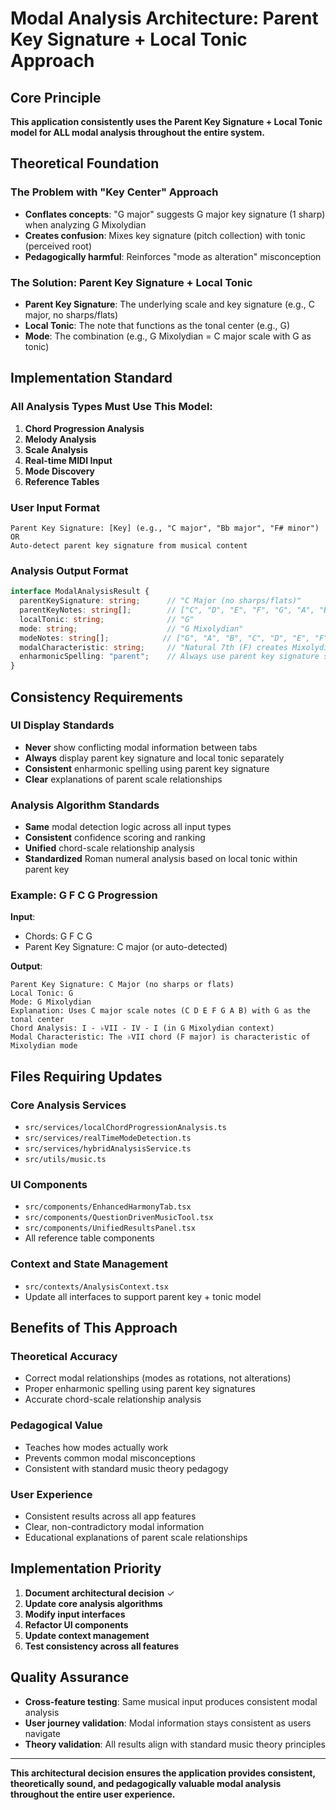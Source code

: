# Modal Analysis Architecture: Parent Key Signature + Local Tonic Approach

## Core Principle

**This application consistently uses the Parent Key Signature + Local Tonic model for ALL modal analysis throughout the entire system.**

## Theoretical Foundation

### The Problem with "Key Center" Approach
- **Conflates concepts**: "G major" suggests G major key signature (1 sharp) when analyzing G Mixolydian
- **Creates confusion**: Mixes key signature (pitch collection) with tonic (perceived root)
- **Pedagogically harmful**: Reinforces "mode as alteration" misconception

### The Solution: Parent Key Signature + Local Tonic
- **Parent Key Signature**: The underlying scale and key signature (e.g., C major, no sharps/flats)
- **Local Tonic**: The note that functions as the tonal center (e.g., G)
- **Mode**: The combination (e.g., G Mixolydian = C major scale with G as tonic)

## Implementation Standard

### All Analysis Types Must Use This Model:

1. **Chord Progression Analysis**
2. **Melody Analysis**
3. **Scale Analysis**
4. **Real-time MIDI Input**
5. **Mode Discovery**
6. **Reference Tables**

### User Input Format
```
Parent Key Signature: [Key] (e.g., "C major", "Bb major", "F# minor")
OR
Auto-detect parent key signature from musical content
```

### Analysis Output Format
```typescript
interface ModalAnalysisResult {
  parentKeySignature: string;      // "C Major (no sharps/flats)"
  parentKeyNotes: string[];        // ["C", "D", "E", "F", "G", "A", "B"]
  localTonic: string;              // "G"
  mode: string;                    // "G Mixolydian"
  modeNotes: string[];            // ["G", "A", "B", "C", "D", "E", "F"]
  modalCharacteristic: string;     // "Natural 7th (F) creates Mixolydian sound"
  enharmonicSpelling: "parent";    // Always use parent key signature spelling
}
```

## Consistency Requirements

### UI Display Standards
- **Never** show conflicting modal information between tabs
- **Always** display parent key signature and local tonic separately
- **Consistent** enharmonic spelling using parent key signature
- **Clear** explanations of parent scale relationships

### Analysis Algorithm Standards
- **Same** modal detection logic across all input types
- **Consistent** confidence scoring and ranking
- **Unified** chord-scale relationship analysis
- **Standardized** Roman numeral analysis based on local tonic within parent key

### Example: G F C G Progression

**Input**:
- Chords: G F C G
- Parent Key Signature: C major (or auto-detected)

**Output**:
```
Parent Key Signature: C Major (no sharps or flats)
Local Tonic: G
Mode: G Mixolydian
Explanation: Uses C major scale notes (C D E F G A B) with G as the tonal center
Chord Analysis: I - ♭VII - IV - I (in G Mixolydian context)
Modal Characteristic: The ♭VII chord (F major) is characteristic of Mixolydian mode
```

## Files Requiring Updates

### Core Analysis Services
- `src/services/localChordProgressionAnalysis.ts`
- `src/services/realTimeModeDetection.ts`
- `src/services/hybridAnalysisService.ts`
- `src/utils/music.ts`

### UI Components
- `src/components/EnhancedHarmonyTab.tsx`
- `src/components/QuestionDrivenMusicTool.tsx`
- `src/components/UnifiedResultsPanel.tsx`
- All reference table components

### Context and State Management
- `src/contexts/AnalysisContext.tsx`
- Update all interfaces to support parent key + tonic model

## Benefits of This Approach

### Theoretical Accuracy
- Correct modal relationships (modes as rotations, not alterations)
- Proper enharmonic spelling using parent key signatures
- Accurate chord-scale relationship analysis

### Pedagogical Value
- Teaches how modes actually work
- Prevents common modal misconceptions
- Consistent with standard music theory pedagogy

### User Experience
- Consistent results across all app features
- Clear, non-contradictory modal information
- Educational explanations of parent scale relationships

## Implementation Priority

1. **Document architectural decision** ✓
2. **Update core analysis algorithms**
3. **Modify input interfaces**
4. **Refactor UI components**
5. **Update context management**
6. **Test consistency across all features**

## Quality Assurance

- **Cross-feature testing**: Same musical input produces consistent modal analysis
- **User journey validation**: Modal information stays consistent as users navigate
- **Theory validation**: All results align with standard music theory principles

---

**This architectural decision ensures the application provides consistent, theoretically sound, and pedagogically valuable modal analysis throughout the entire user experience.**
